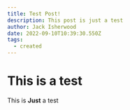 ```yaml
---
title: Test Post!
description: This post is just a test
author: Jack Isherwood
date: 2022-09-10T10:39:30.550Z
tags:
  - created
---
```

# This is a test

This is **Just** a test